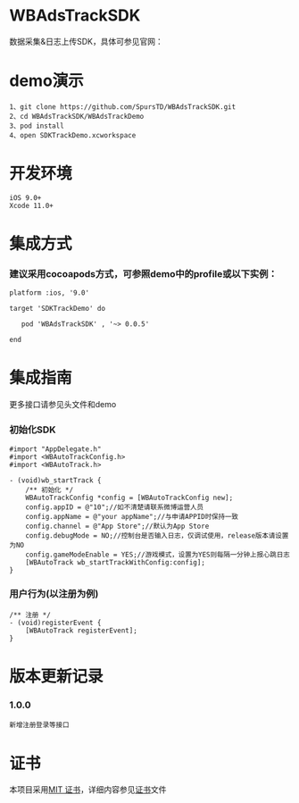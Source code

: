 # WBAdsTrackSDK
数据采集&日志上传SDK，具体可参见官网：

# demo演示
```
1、git clone https://github.com/SpursTD/WBAdsTrackSDK.git
2、cd WBAdsTrackSDK/WBAdsTrackDemo
3、pod install
4、open SDKTrackDemo.xcworkspace
```

# 开发环境
```
iOS 9.0+
Xcode 11.0+
```

# 集成方式
### 建议采用cocoapods方式，可参照demo中的profile或以下实例：
```
platform :ios, '9.0'

target 'SDKTrackDemo' do
   
   pod 'WBAdsTrackSDK' , '~> 0.0.5'

end
```

# 集成指南
更多接口请参见头文件和demo
### 初始化SDK
```
#import "AppDelegate.h"
#import <WBAutoTrackConfig.h>
#import <WBAutoTrack.h>

- (void)wb_startTrack {
    /** 初始化 */
    WBAutoTrackConfig *config = [WBAutoTrackConfig new];
    config.appID = @"10";//如不清楚请联系微博运营人员
    config.appName = @"your appName";//与申请APPID时保持一致
    config.channel = @"App Store";//默认为App Store
    config.debugMode = NO;//控制台是否输入日志，仅调试使用，release版本请设置为NO
    config.gameModeEnable = YES;//游戏模式，设置为YES则每隔一分钟上报心跳日志
    [WBAutoTrack wb_startTrackWithConfig:config];
}

```
### 用户行为(以注册为例)
```
/** 注册 */
- (void)registerEvent {
    [WBAutoTrack registerEvent];
}
```

# 版本更新记录
### 1.0.0
```
新增注册登录等接口
```
    
# 证书
本项目采用[MIT 证书](https://github.com/SpursTD/WBAdsTrackSDK/blob/master/LICENSE)，详细内容参见[证书](https://github.com/SpursTD/WBAdsTrackSDK/blob/master/LICENSE)文件


